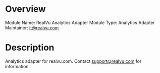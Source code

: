 # Overview

Module Name: RealVu Analytics Adapter
Module Type: Analytics Adapter
Maintainer: it@realvu.com

# Description

Analytics adapter for realvu.com. Contact support@realvu.com for information.
